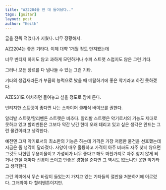 ```yaml
---
title: "AZ2204를 한 대 들여놨다.."
tags: [guitar]
layout: post
author: "Keith"
---
```


글을 잔뜩 적었다가 지웠다. 너무 장황해서.

AZ2204는 좋은 기타다. 이제 대햑 1개월 정도 만져봤는데 

너무 빈티지 하지도 않고 과하게 모던하거나 수퍼 스트랫 스럽지도 않은 그런 기타.

그러나 모든 장르를 다 넘나들 수 있는 그런 기타. 

기타의 생김새라든가 부품의 능력으로 봤을 때 메탈하기에 좋은 악기라고 하진 못하겠다.

AZES31도 여차하면 들여놓고 싶을 정도로 맘에 든다. 

빈티지한 스트랫이 좋다면 나는 스콰이어 클래식 바이브를 권한다. 

알리발 스트랫/할리벤튼 스트랫은 비추다. 알리발 스트랫은 악기로서의 기능도 제대로 못하고 있고
할리벤튼은 그보다 약간 낫긴 한데 오래 데리고 있고 싶은 생각은 안드는 그런 물건이라고 생각한다.

예전엔 그저 악기로서의 최소한의 기능은 하는데 가격은 가장 저렴한 물건을 선호했는데 지금은 좀 생각이 달라졌다.
사양이 매우 훌륭하고 가격이 아주 비싸도 자주 찾지 않으면 그것도 나한텐 무용지물이고 
가성비가 너무 좋다고 해도 마찬가지로 자주 찾지 않게 되거나 만질 때마다 신경이 쓰이고 안좋은 경험을 준다면
그 역시도 없느니만 못한 악기라고 생각한다.

그런 의미에서 무슨 바람이 들었는지 가지고 있는 기타들의 절반을 처분하기에 이르렀다. 그래봐야 다 할리벤튼이지만.